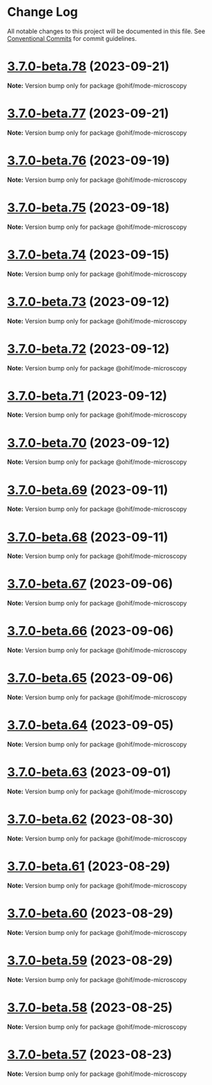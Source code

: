 # Change Log

All notable changes to this project will be documented in this file.
See [Conventional Commits](https://conventionalcommits.org) for commit guidelines.

# [3.7.0-beta.78](https://github.com/OHIF/Viewers/compare/v3.7.0-beta.77...v3.7.0-beta.78) (2023-09-21)

**Note:** Version bump only for package @ohif/mode-microscopy





# [3.7.0-beta.77](https://github.com/OHIF/Viewers/compare/v3.7.0-beta.76...v3.7.0-beta.77) (2023-09-21)

**Note:** Version bump only for package @ohif/mode-microscopy





# [3.7.0-beta.76](https://github.com/OHIF/Viewers/compare/v3.7.0-beta.75...v3.7.0-beta.76) (2023-09-19)

**Note:** Version bump only for package @ohif/mode-microscopy





# [3.7.0-beta.75](https://github.com/OHIF/Viewers/compare/v3.7.0-beta.74...v3.7.0-beta.75) (2023-09-18)

**Note:** Version bump only for package @ohif/mode-microscopy





# [3.7.0-beta.74](https://github.com/OHIF/Viewers/compare/v3.7.0-beta.73...v3.7.0-beta.74) (2023-09-15)

**Note:** Version bump only for package @ohif/mode-microscopy





# [3.7.0-beta.73](https://github.com/OHIF/Viewers/compare/v3.7.0-beta.72...v3.7.0-beta.73) (2023-09-12)

**Note:** Version bump only for package @ohif/mode-microscopy





# [3.7.0-beta.72](https://github.com/OHIF/Viewers/compare/v3.7.0-beta.71...v3.7.0-beta.72) (2023-09-12)

**Note:** Version bump only for package @ohif/mode-microscopy





# [3.7.0-beta.71](https://github.com/OHIF/Viewers/compare/v3.7.0-beta.70...v3.7.0-beta.71) (2023-09-12)

**Note:** Version bump only for package @ohif/mode-microscopy





# [3.7.0-beta.70](https://github.com/OHIF/Viewers/compare/v3.7.0-beta.69...v3.7.0-beta.70) (2023-09-12)

**Note:** Version bump only for package @ohif/mode-microscopy





# [3.7.0-beta.69](https://github.com/OHIF/Viewers/compare/v3.7.0-beta.68...v3.7.0-beta.69) (2023-09-11)

**Note:** Version bump only for package @ohif/mode-microscopy





# [3.7.0-beta.68](https://github.com/OHIF/Viewers/compare/v3.7.0-beta.67...v3.7.0-beta.68) (2023-09-11)

**Note:** Version bump only for package @ohif/mode-microscopy





# [3.7.0-beta.67](https://github.com/OHIF/Viewers/compare/v3.7.0-beta.66...v3.7.0-beta.67) (2023-09-06)

**Note:** Version bump only for package @ohif/mode-microscopy





# [3.7.0-beta.66](https://github.com/OHIF/Viewers/compare/v3.7.0-beta.65...v3.7.0-beta.66) (2023-09-06)

**Note:** Version bump only for package @ohif/mode-microscopy





# [3.7.0-beta.65](https://github.com/OHIF/Viewers/compare/v3.7.0-beta.64...v3.7.0-beta.65) (2023-09-06)

**Note:** Version bump only for package @ohif/mode-microscopy





# [3.7.0-beta.64](https://github.com/OHIF/Viewers/compare/v3.7.0-beta.63...v3.7.0-beta.64) (2023-09-05)

**Note:** Version bump only for package @ohif/mode-microscopy





# [3.7.0-beta.63](https://github.com/OHIF/Viewers/compare/v3.7.0-beta.62...v3.7.0-beta.63) (2023-09-01)

**Note:** Version bump only for package @ohif/mode-microscopy





# [3.7.0-beta.62](https://github.com/OHIF/Viewers/compare/v3.7.0-beta.61...v3.7.0-beta.62) (2023-08-30)

**Note:** Version bump only for package @ohif/mode-microscopy





# [3.7.0-beta.61](https://github.com/OHIF/Viewers/compare/v3.7.0-beta.60...v3.7.0-beta.61) (2023-08-29)

**Note:** Version bump only for package @ohif/mode-microscopy





# [3.7.0-beta.60](https://github.com/OHIF/Viewers/compare/v3.7.0-beta.59...v3.7.0-beta.60) (2023-08-29)

**Note:** Version bump only for package @ohif/mode-microscopy





# [3.7.0-beta.59](https://github.com/OHIF/Viewers/compare/v3.7.0-beta.58...v3.7.0-beta.59) (2023-08-29)

**Note:** Version bump only for package @ohif/mode-microscopy





# [3.7.0-beta.58](https://github.com/OHIF/Viewers/compare/v3.7.0-beta.57...v3.7.0-beta.58) (2023-08-25)

**Note:** Version bump only for package @ohif/mode-microscopy





# [3.7.0-beta.57](https://github.com/OHIF/Viewers/compare/v3.7.0-beta.56...v3.7.0-beta.57) (2023-08-23)

**Note:** Version bump only for package @ohif/mode-microscopy
